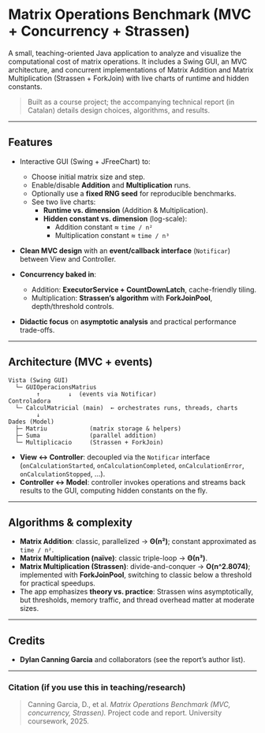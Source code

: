 # Matrix Operations Benchmark (MVC + Concurrency + Strassen)

A small, teaching-oriented Java application to analyze and visualize the computational cost of matrix operations. It includes a Swing GUI, an MVC architecture, and concurrent implementations of Matrix Addition and Matrix Multiplication (Strassen + ForkJoin) with live charts of runtime and hidden constants.

> Built as a course project; the accompanying technical report (in Catalan) details design choices, algorithms, and results.

---

## Features

* Interactive GUI (Swing + JFreeChart) to:
  * Choose initial matrix size and step.
  * Enable/disable **Addition** and **Multiplication** runs.
  * Optionally use a **fixed RNG seed** for reproducible benchmarks.
  * See two live charts:
    * **Runtime vs. dimension** (Addition & Multiplication).
    * **Hidden constant vs. dimension** (log-scale):
      * Addition constant ≈ `time / n²`
      * Multiplication constant ≈ `time / n³`
* **Clean MVC design** with an **event/callback interface** (`Notificar`) between View and Controller.
* **Concurrency baked in**:

  * Addition: **ExecutorService + CountDownLatch**, cache-friendly tiling.
  * Multiplication: **Strassen’s algorithm** with **ForkJoinPool**, depth/threshold controls.
* **Didactic focus** on **asymptotic analysis** and practical performance trade-offs.&#x20;

---

## Architecture (MVC + events)

```
Vista (Swing GUI)
  └─ GUIOperacionsMatrius
        ↑        ↓  (events via Notificar)
Controladora
  └─ CalculMatricial (main)  ← orchestrates runs, threads, charts
        ↓
Dades (Model)
  ├─ Matriu            (matrix storage & helpers)
  ├─ Suma              (parallel addition)
  └─ Multiplicacio     (Strassen + ForkJoin)
```

* **View ↔ Controller**: decoupled via the `Notificar` interface (`onCalculationStarted`, `onCalculationCompleted`, `onCalculationError`, `onCalculationStopped`, …).
* **Controller ↔ Model**: controller invokes operations and streams back results to the GUI, computing hidden constants on the fly.

---

## Algorithms & complexity

* **Matrix Addition**: classic, parallelized → **Θ(n²)**; constant approximated as `time / n²`.
* **Matrix Multiplication (naïve)**: classic triple-loop → **Θ(n³)**.
* **Matrix Multiplication (Strassen)**: divide-and-conquer → **O(n^2.8074)**; implemented with **ForkJoinPool**, switching to classic below a threshold for practical speedups.
* The app emphasizes **theory vs. practice**: Strassen wins asymptotically, but thresholds, memory traffic, and thread overhead matter at moderate sizes.

---

## Credits

* **Dylan Canning Garcia** and collaborators (see the report’s author list). 

---

### Citation (if you use this in teaching/research)

> Canning Garcia, D., et al. *Matrix Operations Benchmark (MVC, concurrency, Strassen).* Project code and report. University coursework, 2025.


